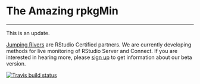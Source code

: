 # The Amazing rpkgMin

---

This is an update.

[Jumping Rivers](https://jumpingrivers.com) are RStudio Certified partners. We are currently developing
methods for live monitoring of RStudio Server and Connect. If you are interested
in hearing more, please [sign up](https://jumpingrivers.typeform.com/to/RCUweI) to 
get information about our beta version.

<!-- badges: start -->
[![Travis build status](https://travis-ci.com/kamilsi/rpkg-min.svg?branch=master)](https://travis-ci.com/kamilsi/rpkg-min)
<!-- badges: end -->
